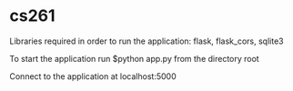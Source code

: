 # cs261

Libraries required in order to run the application: flask, flask_cors, sqlite3

To start the application run $python app.py from the directory root

Connect to the application at localhost:5000